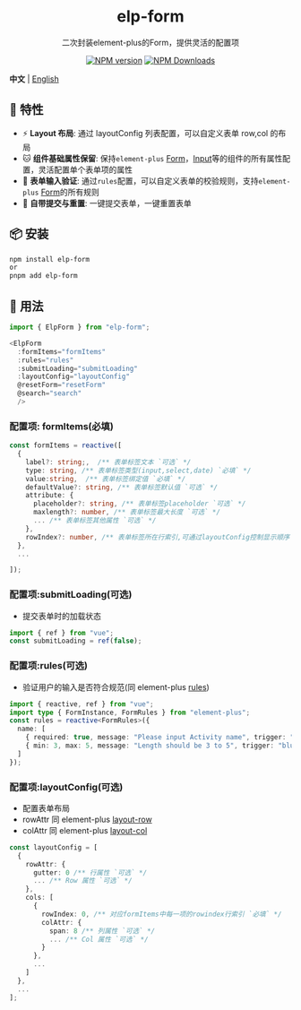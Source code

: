 <h1 align="center">elp-form</h1>
<p align="center">二次封装element-plus的Form，提供灵活的配置项</p>

<p align="center">
<a href="https://www.npmjs.com/package/elp-form" target="__blank"><img src="https://img.shields.io/npm/v/elp-form?color=a1b858&label=" alt="NPM version"></a>
<a href="https://www.npmjs.com/package/elp-form" target="__blank"><img alt="NPM Downloads" src="https://img.shields.io/npm/dm/elp-form?color=50a36f&label="></a>
</p>

**中文** | [English](./README.md)

<!-- - [预览地址](https://#) -->

## 🚀 特性

- ⚡ **Layout 布局**: 通过 layoutConfig 列表配置，可以自定义表单 row,col 的布局
- 🐱 **组件基础属性保留**: 保持`element-plus` [Form](https://element-plus.org/zh-CN/component/table.html)，[Input](https://element-plus.org/zh-CN/component/input.html)等的组件的所有属性配置，灵活配置单个表单项的属性
- 🎈 **表单输入验证**: 通过`rules`配置，可以自定义表单的校验规则，支持`element-plus` [Form](https://element-plus.org/zh-CN/component/form.html#rules)的所有规则
- 🥏 **自带提交与重置**: 一键提交表单，一键重置表单

## 📦 安装

```bash
npm install elp-form
or
pnpm add elp-form
```

## 🦄 用法

```ts
import { ElpForm } from "elp-form";

<ElpForm
  :formItems="formItems"
  :rules="rules"
  :submitLoading="submitLoading"
  :layoutConfig="layoutConfig"
  @resetForm="resetForm"
  @search="search"
  />
```

### 配置项: formItems(必填)

```ts
const formItems = reactive([
  {
    label?: string;,  /** 表单标签文本 `可选` */
    type: string, /** 表单标签类型(input,select,date) `必填` */
    value:string,  /** 表单标签绑定值 `必填` */
    defaultValue?: string, /** 表单标签默认值 `可选` */
    attribute: {
      placeholder?: string, /** 表单标签placeholder `可选` */
      maxlength?: number, /** 表单标签最大长度 `可选` */
      ... /** 表单标签其他属性 `可选` */
    },
    rowIndex?: number, /** 表单标签所在行索引,可通过layoutConfig控制显示顺序 `可选` */
  },
  ...

]);
```

### 配置项:submitLoading(可选)

- 提交表单时的加载状态

```ts
import { ref } from "vue";
const submitLoading = ref(false);
```

### 配置项:rules(可选)

- 验证用户的输入是否符合规范(同 element-plus [rules](https://element-plus.org/zh-CN/component/form.html#rules))

```ts
import { reactive, ref } from "vue";
import type { FormInstance, FormRules } from "element-plus";
const rules = reactive<FormRules>({
  name: [
    { required: true, message: "Please input Activity name", trigger: "blur" },
    { min: 3, max: 5, message: "Length should be 3 to 5", trigger: "blur" }
  ]
});
```

### 配置项:layoutConfig(可选)

- 配置表单布局
- rowAttr 同 element-plus [layout-row](https://element-plus.org/zh-CN/component/layout.html#row-%E5%B1%9E%E6%80%A7)
- colAttr 同 element-plus [layout-col](https://element-plus.org/zh-CN/component/layout.html#col-%E5%B1%9E%E6%80%A7)

```ts
const layoutConfig = [
  {
    rowAttr: {
      gutter: 0 /** 行属性 `可选` */
      ... /** Row 属性 `可选` */
    },
    cols: [
      {
        rowIndex: 0, /** 对应formItems中每一项的rowindex行索引 `必填` */
        colAttr: {
          span: 8 /** 列属性 `可选` */
          ... /** Col 属性 `可选` */
        }
      },
      ...
    ]
  },
  ...
];

```
